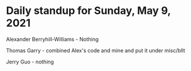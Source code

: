 # Daily standup for Sunday, May 9, 2021

Alexander Berryhill-Williams - Nothing

Thomas Garry - combined Alex's code and mine and put it under misc/bllt

Jerry Guo - nothing
